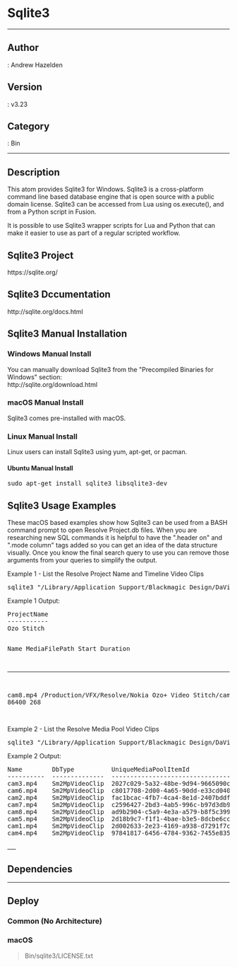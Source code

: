 # Sqlite3
___

## Author
 : Andrew Hazelden

## Version
 : v3.23

## Category
 : Bin
___

## Description
<p>This atom provides Sqlite3 for Windows. Sqlite3 is a cross-platform command line based database engine that is open source with a public domain license. Sqlite3 can be accessed from Lua using os.execute(), and from a Python script in Fusion.</p>

<p>It is possible to use Sqlite3 wrapper scripts for Lua and Python that can make it easier to use as part of a regular scripted workflow.

<h2>Sqlite3 Project</h2>
<p>https://sqlite.org/</p>

<h2>Sqlite3 Dccumentation</h2>
<p>http://sqlite.org/docs.html</p>

<h2>Sqlite3 Manual Installation</h2>

<h3>Windows Manual Install</h3>
<p>You can manually download Sqlite3 from the "Precompiled Binaries for Windows" section:<br>
http://sqlite.org/download.html</p>

<h3>macOS Manual Install</h3>
<p>Sqlite3 comes pre-installed with macOS.</p>

<h3>Linux Manual Install</h3>
<p>Linux users can install Sqlite3 using yum, apt-get, or pacman.</p>

<h4>Ubuntu Manual Install</h4>
<pre>sudo apt-get install sqlite3 libsqlite3-dev</pre>

<h2>Sqlite3 Usage Examples</h2>
<p>These macOS based examples show how Sqlite3 can be used from a BASH command prompt to open Resolve Project.db files. When you are researching new SQL commands it is helpful to have the ".header on" and ".mode column" tags added so you can get an idea of the data structure visually. Once you know the final search query to use you can remove those arguments from your queries to simplify the output.<p>

<p>Example 1 - List the Resolve Project Name and Timeline Video Clips</p>

<pre>sqlite3 "/Library/Application Support/Blackmagic Design/DaVinci Resolve/Resolve Disk Database/Resolve Projects/Users/guest/Projects/Ozo Stitch/Project.db" ".header on" ".mode column" "SELECT ProjectName FROM SM_Project;" "SELECT Name, MediaFilePath, Start, Duration FROM Sm2TiItem WHERE DbType = 'Sm2TiVideoClip';"</pre>

<p>Example 1 Output:</p>
<pre>
ProjectName
-----------
Ozo Stitch

Name        MediaFilePath                                             Start       Duration  
----------  --------------------------------------------------------  ----------  ----------
cam8.mp4    /Production/VFX/Resolve/Nokia Ozo+ Video Stitch/cam8.mp4  86400       268      
</pre>

<p>Example 2 - List the Resolve Media Pool Video Clips</p>

<pre>sqlite3 "/Library/Application Support/Blackmagic Design/DaVinci Resolve/Resolve Disk Database/Resolve Projects/Users/guest/Projects/Ozo Stitch/Project.db" ".header on" ".mode column" "SELECT Name, DbType, UniqueMediaPoolItemId FROM Sm2MPMedia WHERE DbType = 'Sm2MpVideoClip';"</pre>

<p>Example 2 Output:</p>

<pre>
Name        DbType          UniqueMediaPoolItemId               
----------  --------------  ------------------------------------
cam3.mp4    Sm2MpVideoClip  2027c029-5a32-48be-9d94-9665090c37a5
cam6.mp4    Sm2MpVideoClip  c8017708-2d00-4a65-90dd-e33cd0408e88
cam2.mp4    Sm2MpVideoClip  fac1bcac-4fb7-4ca4-8e1d-2407bddf74f5
cam7.mp4    Sm2MpVideoClip  c2596427-2bd3-4ab5-996c-b97d3db93942
cam8.mp4    Sm2MpVideoClip  ad9b2904-c5a9-4e3a-a579-b8f5c3998c50
cam5.mp4    Sm2MpVideoClip  2d18b9c7-f1f1-4bae-b3e5-8dcbe6cc1d65
cam1.mp4    Sm2MpVideoClip  2d002633-2e23-4169-a938-d7291f7c15c3
cam4.mp4    Sm2MpVideoClip  97841817-6456-4784-9362-7455e835197b
</pre>___

## Dependencies


___

## Deploy

### Common (No Architecture)


### macOS

> Bin/sqlite3/LICENSE.txt  
